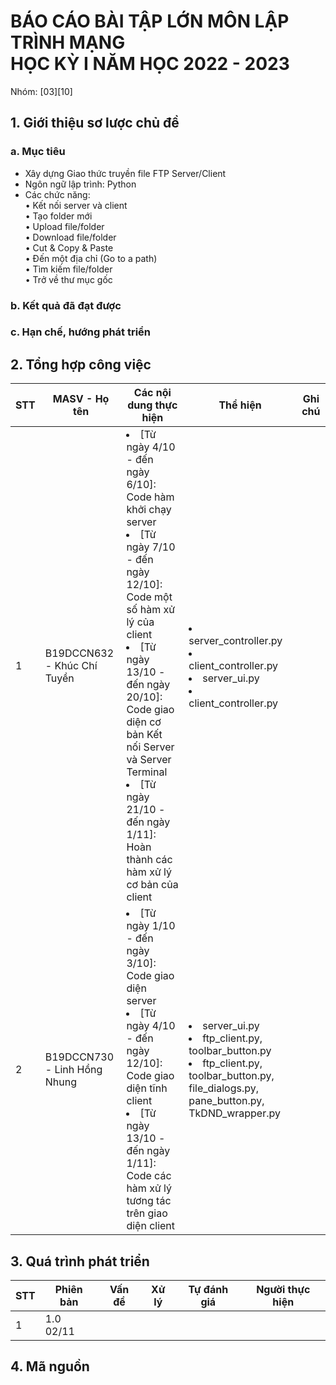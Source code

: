 <h1>
    BÁO CÁO BÀI TẬP LỚN MÔN LẬP TRÌNH MẠNG
    <br>
    HỌC KỲ I  NĂM HỌC 2022  - 2023
</h1>
<p>Nhóm: [03][10]</p>
<h2>1. Giới thiệu sơ lược chủ đề</h2>
<h3>a.	Mục tiêu</h3>
<ul>
    <li>Xây dựng Giao thức truyền file FTP Server/Client</li>
    <li>Ngôn ngữ lập trình: Python</li>
    <li>Các chức năng:</li>
        •	Kết nối server và client
        <br>
        •	Tạo folder mới
        <br>
        •	Upload file/folder
        <br>
        •	Download file/folder
        <br>
        •	Cut & Copy & Paste
        <br>
        •	Đến một địa chỉ (Go to a path)
        <br>
        •	Tìm kiếm file/folder
        <br>
        •	Trở về thư mục gốc
        <br>
</ul>
<h3>b.	Kết quả đã đạt được</h3>
<h3>c.	Hạn chế, hướng phát triển</h3>
<h2>2. Tổng hợp công việc</h2>
<table >
    <thead>
        <th>STT</th>
        <th>MASV - Họ tên</th>
        <th>Các nội dung thực hiện</th>
        <th>Thể hiện</th>
        <th>Ghi chú</th>
    </thead>
    <tbody>
        <tr>
            <td>1</td>
            <td>B19DCCN632 - Khúc Chí Tuyền</td>
            <td>
             <li>[Từ ngày 4/10 - đến ngày 6/10]: Code hàm khởi chạy server </li>
             <li>[Từ ngày 7/10 - đến ngày 12/10]: Code một số hàm xử lý của client</li> 
             <li>[Từ ngày 13/10 - đến ngày 20/10]: Code giao diện cơ bản Kết nối Server và Server Terminal</li>
             <li>[Từ ngày 21/10 - đến ngày 1/11]: Hoàn thành các hàm xử lý cơ bản của client </li>
            </td>
            <td>
                <li>server_controller.py</li>
                <li>client_controller.py</li>
                <li>server_ui.py</li>
                <li>client_controller.py</li>
            </td>
            <td></td>
        </tr>
        <tr>
            <td>2</td>
            <td>B19DCCN730 - Linh Hồng Nhung</td>
            <td>
             <li>[Từ ngày 1/10 - đến ngày 3/10]: Code giao diện server </li>
             <li>[Từ ngày 4/10 - đến ngày 12/10]: Code giao diện tĩnh client</li> 
             <li>[Từ ngày 13/10 - đến ngày 1/11]: Code các hàm xử lý tương tác trên giao diện client</li>
            </td>
            <td>
                <li>server_ui.py</li>
                <li>ftp_client.py, toolbar_button.py</li>
                <li>ftp_client.py, toolbar_button.py, file_dialogs.py, pane_button.py, TkDND_wrapper.py</li>
            </td>
            <td></td>
        </tr>
    </tbody>
</table>
<h2>3. Quá trình phát triển</h2>
<table >
    <thead>
        <th>STT</th>
        <th>Phiên bản</th>
        <th>Vấn đề</th>
        <th>Xử lý</th>
        <th>Tự đánh giá</th>
        <th>Người thực hiện</th>
    </thead>   
        <tr>
            <td>1</td>
            <td>1.0 02/11</td>
            <td></td>
            <td></td>
            <td></td>
            <td></td>
        </tr>
</table>
<h2>4. Mã nguồn</h2>
